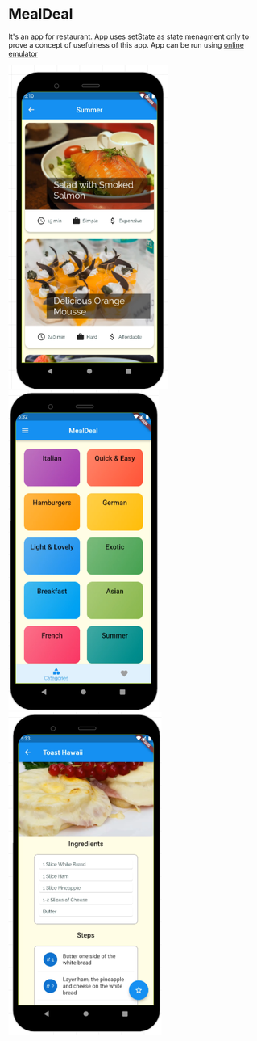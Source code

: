 # MealDeal

It's an app for restaurant. App uses setState as state menagment only to prove a concept of usefulness of this app. App can be run using [online emulator](https://appetize.io/app/p2nai6gpc32lk4wum2daeqheoe?device=pixel4&osVersion=11.0&scale=75) 

![MD1](img/md1.png)
![MD1](img/md2.png)
![MD1](img/md3.png)